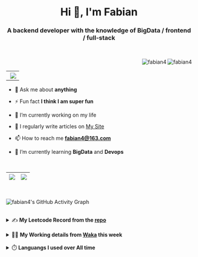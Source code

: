 <h1 align="center">Hi 👋, I'm Fabian</h1>
<h3 align="center">A backend developer with the knowledge of BigData / frontend / full-stack</h3>

<br/>

<img align="right" src="https://komarev.com/ghpvc/?username=fabian4&label=views&color=0e75b6&style=flat" alt="fabian4" /><img align="right" src="https://img.shields.io/badge/Author-fabian4-orange?logo=Dark%20Reader" alt="fabian4" />

<br/>

<table align="right" border="0.5"><tr><th><img align="right"  src="https://github-readme-stats.vercel.app/api/top-langs/?username=fabian4&layout=compact&theme=buefy&hide_border=true"/</th></tr></table>

- 💬 Ask me about **anything**

- ⚡ Fun fact **I think I am super fun**

- 🔭 I’m currently working on my life

- 📝 I regularly write articles on [My Site](https://fabian4.site/)

- 📫 How to reach me **fabian4@163.com**

- 🌱 I’m currently learning **BigData** and **Devops** 

<!-- - 📄 Know about my Daily details on [My Personal Blog Galllery](https://fabian4.github.io/gallery/) -->

<br/>

|  <img align="center" src="https://github-readme-streak-stats.herokuapp.com/?user=fabian4&theme=gruvbox_duo&currStreakNum=2FD3EB&fire=pink&sideLabels=F00&hide_border=true&date_format=[Y.]n.j" /> |  <img align="center" src="https://github-readme-stats.vercel.app/api?username=fabian4&count_private=true&show_icons=true&theme=flag-india&show_owner=true&hide_border=true" />|
| ------------- | ------------- |

<br/>

![fabian4's GitHub Activity Graph](https://github-readme-activity-graph.cyclic.app/graph?username=fabian4&theme=github-light)

<br/>
<details>
  <summary>✍️ <b>My Leetcode Record from the <a href="https://github.com/fabian4/leetcode">repo</a></b></summary>
 
 ---
  
|[![Leetcode Stats](https://leetcard.jacoblin.cool/fabianbao?theme=light&font=Zen%20Kurenaido&ext=heatmap&site=cn&border=0)](https://leetcode-cn.com/u/fabianbao/)|
| ------------- |
  
<!--|[![Leetcode Stats](https://leetcard.jacoblin.cool/fabianbao?theme=light&font=Bubbler%20One&ext=heatmap&site=cn&border=0)](https://leetcode-cn.com/u/fabianbao/)|[![fabian's LeetCode Stats](https://leetcode-stats.vercel.app/api?username=fabian)](https://leetcode-cn.com/u/fabianbao/)|
| ------------- | ------------- | -->
  
|![image](https://user-images.githubusercontent.com/60428924/216034888-f8b4b00e-da4c-486c-9872-e4a18b9c6325.png)|
| ------------- |
|![image](https://user-images.githubusercontent.com/60428924/216035023-02273762-0103-4d59-affc-23d4d0c18d1d.png)|
  
</details>

<br/>

<details>
  <summary>👨‍💻 <b>My Working details from <a href="https://wakatime.com/@fabian4">Waka</a> this week</b></summary>

---

<!--START_SECTION:waka-->
![Code Time](http://img.shields.io/badge/Code%20Time-365%20hrs%2054%20mins-blue)

**I'm an Early 🐤** 

```text
🌞 Morning                646 commits         ██████████░░░░░░░░░░░░░░░   39.29 % 
🌆 Daytime                458 commits         ███████░░░░░░░░░░░░░░░░░░   27.86 % 
🌃 Evening                527 commits         ████████░░░░░░░░░░░░░░░░░   32.06 % 
🌙 Night                  13 commits          ░░░░░░░░░░░░░░░░░░░░░░░░░   00.79 % 
```
📅 **I'm Most Productive on Wednesday** 

```text
Monday                   254 commits         ████░░░░░░░░░░░░░░░░░░░░░   15.45 % 
Tuesday                  234 commits         ████░░░░░░░░░░░░░░░░░░░░░   14.23 % 
Wednesday                318 commits         █████░░░░░░░░░░░░░░░░░░░░   19.34 % 
Thursday                 243 commits         ████░░░░░░░░░░░░░░░░░░░░░   14.78 % 
Friday                   240 commits         ████░░░░░░░░░░░░░░░░░░░░░   14.60 % 
Saturday                 155 commits         ██░░░░░░░░░░░░░░░░░░░░░░░   09.43 % 
Sunday                   200 commits         ███░░░░░░░░░░░░░░░░░░░░░░   12.17 % 
```


📊 **This Week I Spent My Time On** 

```text
💬 Programming Languages: 
Java                     6 hrs 25 mins       █████████████████████░░░░   85.30 % 
Go                       23 mins             █░░░░░░░░░░░░░░░░░░░░░░░░   05.30 % 
XML                      17 mins             █░░░░░░░░░░░░░░░░░░░░░░░░   03.87 % 
YAML                     15 mins             █░░░░░░░░░░░░░░░░░░░░░░░░   03.39 % 
go.mod                   6 mins              ░░░░░░░░░░░░░░░░░░░░░░░░░   01.33 % 

🔥 Editors: 
IntelliJ                 6 hrs 54 mins       ███████████████████████░░   91.55 % 
GoLand                   38 mins             ██░░░░░░░░░░░░░░░░░░░░░░░   08.45 % 

💻 Operating System: 
Mac                      7 hrs 32 mins       █████████████████████████   100.00 % 
```


<!--END_SECTION:waka-->
  
</details>

<br/>

<details>
  <summary>⏱️ <b>Languangs I used over All time</b></summary>
  
---
  
![languages all time](https://wakatime.com/share/@32ef5ac6-eac5-4886-805c-ce9fe059857e/efc24c85-e478-4696-bcbd-c5669145b831.svg)
  
</details>
